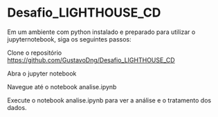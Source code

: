 # Desafio_LIGHTHOUSE_CD

Em um ambiente com python instalado e preparado para utilizar o jupyternotebook, siga os seguintes passos:

Clone o repositório
https://github.com/GustavoDng/Desafio_LIGHTHOUSE_CD

Abra o jupyter notebook

Navegue até o notebook analise.ipynb

Execute o notebook analise.ipynb para ver a análise e o tratamento dos dados.
